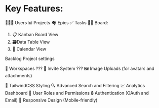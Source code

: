 # Key Features:

👨‍👩‍👧 Users
📊 Projects
🏘️ Epics
✅ Tasks
🏄‍♂️ Board:

1. 📋 Kanban Board View
2. 🗃Data Table View
3. 📅 Calendar View

Backlog
Project settings

🏢 Workspaces ???
📩 Invite System ???
🖼️ Image Uploads (for avatars and attachments)

🎨 TailwindCSS Styling
🔍 Advanced Search and Filtering
📈 Analytics Dashboard
👥 User Roles and Permissions
🔒 Authentication (OAuth and Email)
📱 Responsive Design (Mobile-friendly)
